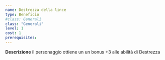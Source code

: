 ```yaml
---
name: Destrezza della lince
type: Beneficio
#class: Generali
class: "Generali"
level: 1
cost: 1
prerequisites:
---
```


**Descrizione**
il personaggio ottiene un un bonus +3 alle abilità di Destrezza